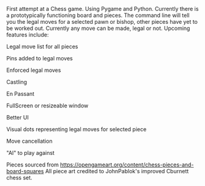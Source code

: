 First attempt at a Chess game. Using Pygame and Python. Currently there is a prototypically functioning board and pieces. The command line will tell you the legal moves for a selected pawn or bishop, other pieces have yet to be worked out. Currently any move can be made, legal or not. Upcoming features include:

Legal move list for all pieces

Pins added to legal moves

Enforced legal moves

Castling

En Passant

FullScreen or resizeable window

Better UI

Visual dots representing legal moves for selected piece

Move cancellation

"AI" to play against

Pieces sourced from https://opengameart.org/content/chess-pieces-and-board-squares
All piece art credited to JohnPablok's improved Cburnett chess set.
